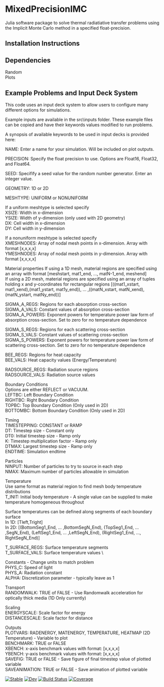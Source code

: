 # MixedPrecisionIMC

Julia software package to solve thermal radiatiative transfer problems using the Implicit Monte Carlo method in a specified float-precision.

## Installation Instructions



## Dependencies
Random \
Plots


## Example Problems and Input Deck System

This code uses an input deck system to allow users to configure many different options for simulations.

Example inputs are available in the src\inputs folder. These example files can be copied and have their keywords values modified to run problems.

A synopsis of available keywords to be used in input decks is provided here:

NAME: Enter a name for your simulation. Will be included on plot outputs.

PRECISION: Specify the float precision to use. Options are Float16, Float32, and Float64.

SEED: Specifify a seed value for the random number generator. Enter an integer value.

GEOMETRY: 1D or 2D

MESHTYPE: UNIFORM or NONUNIFORM

If a uniform meshtype is selected specify \
XSIZE: Width in x-dimension \
YSIZE: Width of y-dimension (only used with 2D geometry) \
DX: Cell width in x-dimension \
DY: Cell width in y-dimension 

If a nonuniform meshtype is selected specify \
XMESHNODES: Array of nodal mesh points in x-dimension. Array with format \[x,x,x,x\] \
YMESHNODES: Array of nodal mesh points in y-dimension. Array with format \[x,x,x,x\] 

Material properties
If using a 1D mesh, material regions are specified using an array with format [meshstart, mat1_end, ..., matN-1_end, meshend] \
If using a 2D mesh, material regions are specified using an array of tuples holding x and y-coordinates for rectangular regions [((mat1_xstart, mat1_xend),(mat1_ystart, mat1y_end)), ... ,((matN_xstart, matN_xend),(matN_ystart, matNy_end))]

SIGMA_A_REGS: Regions for each absorption cross-section \
SIGMA_A_VALS: Constant values of absorption cross-section \
SIGMA_A_POWERS: Exponent powers for temperature power law form of absorption cross-section. Set to zero for no temperature dependence 

SIGMA_S_REGS: Regions for each scattering cross-section \
SIGMA_S_VALS: Constant values of scattering cross-section \
SIGMA_S_POWERS: Exponent powers for temperature power law form of scattering cross-section. Set to zero for no temperature dependence

BEE_REGS: Regions for heat capacity \
BEE_VALS: Heat capacity values (Energy/Temperature)

RADSOURCE_REGS: Radiation source regions \
RADSOURCE_VALS: Radiation source values

Boundary Conditions  \
Options are either REFLECT or VACUUM. \
LEFTBC: Left Boundary Condition \
RIGHTBC: Right Boundary Condition \
TOPBC: Top Boundary Condition (Only used in 2D) \
BOTTOMBC: Bottom Boundary Condition (Only used in 2D)

Timing \
TIMESTEPPING: CONSTANT or RAMP \
DT: Timestep size - Constant only \
DT0: Initial timestep size - Ramp only \
K: Timestep multiplication factor - Ramp only \
DTMAX: Largest timestep size - Ramp only \
ENDTIME: Simulation endtime

Particles \
NINPUT: Number of particles to try to source in each step \
NMAX: Maximum number of particles allowable in simulation

Temperature \
Use same format as material region to find mesh body temperature distributions \
T_INIT: Initial body temperature - A single value can be supplied to make temperature homogeneous throughout

Surface temperatures can be defined along segments of each boundary surface \
In 1D: \[Tleft,Tright\] \
In 2D: [(BottomSeg1_End, ... ,BottomSegN_End), (TopSeg1_End, ... ,SegN_End), (LeftSeg1_End, ... ,LeftSegN_End), (RightSeg1_End, ..., RightSegN_End)]

T_SURFACE_REGS: Surface temperature segments \
T_SURFACE_VALS: Surface temperature values \

Constants - Change units to match problem \
PHYS_C: Speed of light \
PHYS_A: Radiation constant \
ALPHA: Discretization parameter - typically leave as 1

Transport \
RANDOMWALK: TRUE of FALSE - Use Randomwalk acceleration for optically thick media (1D Only currently)

Scaling \
ENERGYSCALE: Scale factor for energy \
DISTANCESCALE: Scale factor for distance

Outputs \
PLOTVARS: RADENERGY, MATENERGY, TEMPERATURE, HEATMAP (2D Temperature) - Variable to plot \
BENCHMARK: TRUE or FALSE \
XBENCH: x-axis benchmark values with format: \[x,x,x,x\] \
YBENCH: y-axis benchmark values with format: \[x,x,x,x\] \
SAVEFIG: TRUE or FALSE - Save figure of final timestep value of plotted variable \
SAVEANIMATION: TRUE or FALSE - Save animation of plotted variable


[![Stable](https://img.shields.io/badge/docs-stable-blue.svg)](https://"simonbutson".github.io/MixedPrecisionIMC.jl/stable/)
[![Dev](https://img.shields.io/badge/docs-dev-blue.svg)](https://"simonbutson".github.io/MixedPrecisionIMC.jl/dev/)
[![Build Status](https://github.com/"simonbutson"/MixedPrecisionIMC.jl/actions/workflows/CI.yml/badge.svg?branch=main)](https://github.com/"simonbutson"/MixedPrecisionIMC.jl/actions/workflows/CI.yml?query=branch%3Amain)
[![Coverage](https://codecov.io/gh/"simonbutson"/MixedPrecisionIMC.jl/branch/main/graph/badge.svg)](https://codecov.io/gh/"simonbutson"/MixedPrecisionIMC.jl)

